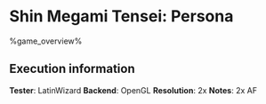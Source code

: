 # Shin Megami Tensei: Persona 

%game_overview%

## Execution information

**Tester**: LatinWizard
**Backend**: OpenGL
**Resolution**: 2x
**Notes**: 2x AF